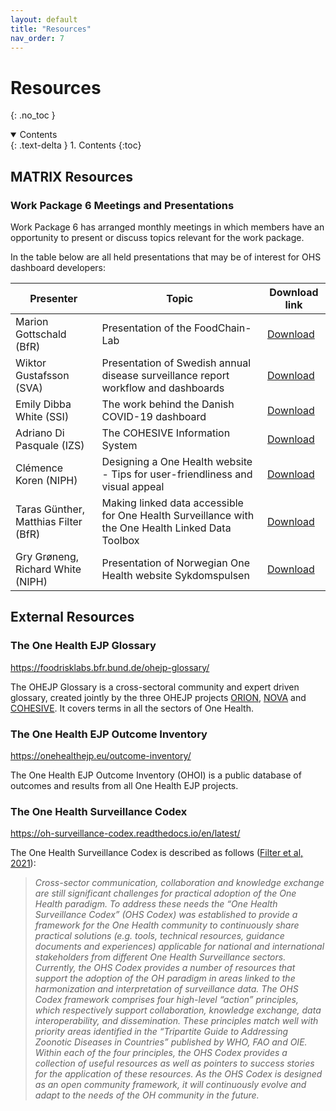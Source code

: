 ```yaml
---
layout: default
title: "Resources"
nav_order: 7
---
```


# Resources
{: .no_toc }

<details open markdown="block">
  <summary>
    Contents
  </summary>
  {: .text-delta }
1. Contents
{:toc}
</details>

## MATRIX Resources

### Work Package 6 Meetings and Presentations
Work Package 6 has arranged monthly meetings in which members have an opportunity to present or discuss topics relevant for the work package.

In the table below are all held presentations that may be of interest for OHS dashboard developers:

| Presenter                           | Topic                                                                                             | Download link                                                                                                                       |
| ------------------------------------ | ------------------------------------------------------------------------------------------------- | ------------------------------------------------------------------------------------------------------------------------------------ |
| Marion Gottschald (BfR)             | Presentation of the FoodChain-Lab                | [Download](20221123_Gottschald_FCL_An_integrative_modular_software_MATRIXmonthly_pub)          |
| Wiktor Gustafsson (SVA)              | Presentation of Swedish annual disease surveillance report workflow and dashboards                | [Download](https://sva-se.github.io/MATRIX-dashboards/presentations/20220628_monthly_meeting_presentation.pdf)          |                                                                                                                                   |
| Emily Dibba White (SSI)              | The work behind the Danish COVID-19 dashboard                                                     | [Download](https://sva-se.github.io/MATRIX-dashboards/presentations/Dashboards_connecting_people_2022.04.19.pdf) |
| Adriano Di Pasquale (IZS)            | The COHESIVE Information System                                                                   | [Download](https://sva-se.github.io/MATRIX-dashboards/presentations/20220224_cohesive-system.pdf)  |
| Clémence Koren (NIPH)                | Designing a One Health website - Tips for user-friendliness and visual appeal                     | [Download](https://sva-se.github.io/MATRIX-dashboards/presentations/2021_09_23_MATRIX_presentation_userfriendliness_Clemence_Koren.pdf)  |
| Taras Günther, Matthias Filter (BfR) | Making linked data accessible for One Health Surveillance with the One Health Linked Data Toolbox | [Download](https://sva-se.github.io/MATRIX-dashboards/presentations/MATRIX_The-OH-EJP-LOD-Toolbox_TG_230621.pdf) |
| Gry Grøneng, Richard White (NIPH)    | Presentation of Norwegian One Health website Sykdomspulsen                                        | [Download](https://sva-se.github.io/MATRIX-dashboards/presentations/MatrixWP6_25032021.pdf)  |

## External Resources

### The One Health EJP Glossary
https://foodrisklabs.bfr.bund.de/ohejp-glossary/

The OHEJP Glossary is a cross-sectoral community and expert driven glossary, created jointly by the three OHEJP projects [ORION](https://onehealthejp.eu/jip-orion/), [NOVA](https://onehealthejp.eu/jrp-nova/) and [COHESIVE](https://onehealthejp.eu/jip-cohesive/). It covers terms in all the sectors of One Health.

### The One Health EJP Outcome Inventory
https://onehealthejp.eu/outcome-inventory/

The One Health EJP Outcome Inventory (OHOI) is a public database of outcomes and results from all One Health EJP projects.

### The One Health Surveillance Codex
https://oh-surveillance-codex.readthedocs.io/en/latest/

The One Health Surveillance Codex is described as follows ([Filter et al, 2021](https://www.sciencedirect.com/science/article/pii/S2352771421000239)):

>*Cross-sector communication, collaboration and knowledge exchange are still significant challenges for practical adoption of the One Health paradigm. To address these needs the “One Health Surveillance Codex” (OHS Codex) was established to provide a framework for the One Health community to continuously share practical solutions (e.g. tools, technical resources, guidance documents and experiences) applicable for national and international stakeholders from different One Health Surveillance sectors. Currently, the OHS Codex provides a number of resources that support the adoption of the OH paradigm in areas linked to the harmonization and interpretation of surveillance data. The OHS Codex framework comprises four high-level “action” principles, which respectively support collaboration, knowledge exchange, data interoperability, and dissemination. These principles match well with priority areas identified in the “Tripartite Guide to Addressing Zoonotic Diseases in Countries” published by WHO, FAO and OIE. Within each of the four principles, the OHS Codex provides a collection of useful resources as well as pointers to success stories for the application of these resources. As the OHS Codex is designed as an open community framework, it will continuously evolve and adapt to the needs of the OH community in the future.*
